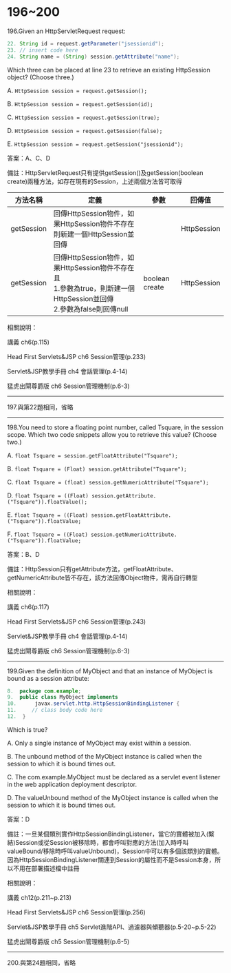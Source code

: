 196~200
========================

196.Given an HttpServletRequest request: 

```java
22. String id = request.getParameter("jsessionid"); 
23. // insert code here 
24. String name = (String) session.getAttribute("name"); 
```

Which three can be placed at line 23 to retrieve an existing HttpSession object? (Choose three.)

A.   `HttpSession session = request.getSession(); `

B.   `HttpSession session = request.getSession(id); `

C.   `HttpSession session = request.getSession(true);` 

D.   `HttpSession session = request.getSession(false);`

E.   `HttpSession session = request.getSession("jsessionid");`

<!--sec data-title="解析" data-id="section196_2" data-collapse=true ces-->
答案：A、C、D

備註：HttpServletRequest只有提供getSession()及getSession(boolean create)兩種方法，如存在現有的Session，上述兩個方法皆可取得

| 方法名稱 | 定義 |  參數 |  回傳值 |
| ----- | ----- | ----- | ----- |
|getSession|回傳HttpSession物件，如果HttpSession物件不存在則新建一個HttpSession並回傳||HttpSession|
|getSession|回傳HttpSession物件，如果HttpSession物件不存在且<br>1.參數為true，則新建一個HttpSession並回傳<br>2.參數為false則回傳null|boolean create|HttpSession|

相關說明：

講義 ch6(p.115)

Head First Servlets&JSP ch6 Session管理(p.233)

Servlet&JSP教學手冊 ch4 會話管理(p.4-14)

猛虎出閘尊爵版 ch6 Session管理機制(p.6-3)
<!--endsec-->

---
197.與第22題相同，省略

---
198.You need to store a floating point number, called Tsquare, in the session scope. Which two code snippets allow you to retrieve this value?  (Choose two.)

A.   `float Tsquare = session.getFloatAttribute("Tsquare"); `

B.   `float Tsquare = (Float) session.getAttribute("Tsquare"); `

C.   `float Tsquare = (float) session.getNumericAttribute("Tsquare"); `

D.   `float Tsquare = ((Float) session.getAttribute.("Tsquare")).floatValue();` 

E.   `float Tsquare = ((Float) session.getFloatAttribute.("Tsquare")).floatValue; `

F.   `float Tsquare = ((Float) session.getNumericAttribute.("Tsquare")).floatValue;`

<!--sec data-title="解析" data-id="section198_2" data-collapse=true ces-->
答案：B、D

備註：HttpSession只有getAttribute方法，getFloatAttribute、getNumericAttribute皆不存在，該方法回傳Object物件，需再自行轉型

相關說明：

講義 ch6(p.117)

Head First Servlets&JSP ch6 Session管理(p.243)

Servlet&JSP教學手冊 ch4 會話管理(p.4-14)

猛虎出閘尊爵版 ch6 Session管理機制(p.6-3)
<!--endsec-->

---
199.Given the definition of MyObject and that an instance of MyObject is bound as a session attribute: 

```java
8.  package com.example; 
9.  public class MyObject implements 
10.      javax.servlet.http.HttpSessionBindingListener { 
11.     // class body code here 
12.  } 
```

Which is true?

A.   Only a single instance of MyObject may exist within a session. 

B.   The unbound method of the MyObject instance is called when the session to which it is bound times out. 

C.   The com.example.MyObject must be declared as a servlet event listener in the web application deployment descriptor. 

D.   The valueUnbound method of the MyObject instance is called when the session to which it is bound times out.

<!--sec data-title="解析" data-id="section199_2" data-collapse=true ces-->
答案：D

備註：一旦某個類別實作HttpSessionBindingListener，當它的實體被加入(繫結)Session或從Session被移除時，都會呼叫對應的方法(加入時呼叫valueBound/移除時呼叫valueUnbound)，Session中可以有多個該類別的實體。因為HttpSessionBindingListener關連到Session的屬性而不是Session本身，所以不用在部署描述檔中註冊

相關說明：

講義 ch12(p.211~p.213)

Head First Servlets&JSP ch6 Session管理(p.256)

Servlet&JSP教學手冊 ch5 Servlet進階API、過濾器與傾聽器(p.5-20~p.5-22)

猛虎出閘尊爵版 ch5 Session管理機制(p.6-5)
<!--endsec-->

---
200.與第24題相同，省略


